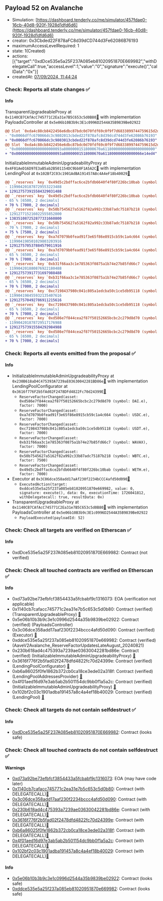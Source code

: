 ## Payload 52 on Avalanche

- Simulation: [https://dashboard.tenderly.co/me/simulator/457fdae0-16cb-40d8-920f-1928d1dfd6d6](https://dashboard.tenderly.co/me/simulator/457fdae0-16cb-40d8-920f-1928d1dfd6d6)
- creator: 0x3Cbded22F878aFC8d39dCD744d3Fe62086B76193
- maximumAccessLevelRequired: 1
- state: 1(Created)
- actions: [{"target":"0xdDce535e5a25F237A085eb81020951870E669982","withDelegateCall":true,"accessLevel":1,"value":"0","signature":"execute()","callData":"0x"}]
- createdAt: [07/09/2024, 11:44:24](https://snowtrace.io/tx/0x381bfe7781f1742fb0d09d6a62902874e566efd323c814240a0dcb632d62bca9)

### Check: Reports all state changes :white_check_mark:

#### Info


TransparentUpgradeableProxy at `0x1140CB7CAfAcC745771C2Ea31e7B5C653c5d0B80`[:ghost:](https://github.com/bgd-labs/aave-address-book "GovernanceV3Avalanche.PAYLOADS_CONTROLLER") with implementation PayloadsController at `0x5e06b10B3b9c3E1c0996D2544A35B9839Be02922`
```diff
@@ Slot `0xda4c88cb8422456e6dbc87bdc0d70fdf69c0f9f7d6833899744759615d2d4cc5` @@
- "0x0066dffc670066dc3c9802013cbded22f878afc8d39dcd744d3fe62086b76193"
+ "0x0066dffc670066dc3c9803013cbded22f878afc8d39dcd744d3fe62086b76193"
@@ Slot `0xda4c88cb8422456e6dbc87bdc0d70fdf69c0f9f7d6833899744759615d2d4cc6` @@
- "0x000000000000000000093a80000001518000670a611800000000000000000000"
+ "0x000000000000000000093a80000001518000670a611800000000000066e14ed4"
```

InitializableImmutableAdminUpgradeabilityProxy at `0x4F01AeD16D97E3aB5ab2B501154DC9bb0F1A5A2C`[:ghost:](https://github.com/bgd-labs/aave-address-book "AaveV2Avalanche.POOL") with implementation LendingPool at `0x102Bf2C03c1901AdBA191457A8c4A4eF18b40029`[:ghost:](https://github.com/bgd-labs/aave-address-book "AaveV2Avalanche.POOL_IMPL")
```diff
@@ `_reserves` key `0x49d5c2bdffac6ce2bfdb6640f4f80f226bc10bab (symbol: WETH.e).configuration.data` @@
- 119904201878729553223488
+ 129127573915584329031488
@@ `_reserves` key `0x49d5c2bdffac6ce2bfdb6640f4f80f226bc10bab (symbol: WETH.e).configuration.data_decoded.reserveFactor` @@
- 65 % [6500, 2 decimals]
+ 70 % [7000, 2 decimals]
@@ `_reserves` key `0x50b7545627a5162f82a992c33b87adc75187b218 (symbol: WBTC.e).configuration.data` @@
- 129127715216022555852800
+ 138351087252877331660800
@@ `_reserves` key `0x50b7545627a5162f82a992c33b87adc75187b218 (symbol: WBTC.e).configuration.data_decoded.reserveFactor` @@
- 70 % [7000, 2 decimals]
+ 75 % [7500, 2 decimals]
@@ `_reserves` key `0xa7d7079b0fead91f3e65f86e8915cb59c1a4c664 (symbol: USDC.e).configuration.data` @@
- 119904198501029803203916
+ 129127570537884579011916
@@ `_reserves` key `0xa7d7079b0fead91f3e65f86e8915cb59c1a4c664 (symbol: USDC.e).configuration.data_decoded.reserveFactor` @@
- 65 % [6500, 2 decimals]
+ 70 % [7000, 2 decimals]
@@ `_reserves` key `0xb31f66aa3c1e785363f0875a1b74e27b85fd66c7 (symbol: WAVAX).configuration.data` @@
- 119904201880876922180488
+ 129127573917731697988488
@@ `_reserves` key `0xb31f66aa3c1e785363f0875a1b74e27b85fd66c7 (symbol: WAVAX).configuration.data_decoded.reserveFactor` @@
- 65 % [6500, 2 decimals]
+ 70 % [7000, 2 decimals]
@@ `_reserves` key `0xc7198437980c041c805a1edcba50c1ce5db95118 (symbol: USDT.e).configuration.data` @@
- 119904198455932135407616
+ 129127570492786911215616
@@ `_reserves` key `0xc7198437980c041c805a1edcba50c1ce5db95118 (symbol: USDT.e).configuration.data_decoded.reserveFactor` @@
- 65 % [6500, 2 decimals]
+ 70 % [7000, 2 decimals]
@@ `_reserves` key `0xd586e7f844cea2f87f50152665bcbc2c279d8d70 (symbol: DAI.e).configuration.data` @@
- 119904201878729517176988
+ 129127573915584292984988
@@ `_reserves` key `0xd586e7f844cea2f87f50152665bcbc2c279d8d70 (symbol: DAI.e).configuration.data_decoded.reserveFactor` @@
- 65 % [6500, 2 decimals]
+ 70 % [7000, 2 decimals]
```


### Check: Reports all events emitted from the proposal :white_check_mark:

#### Info

- InitializableImmutableAdminUpgradeabilityProxy at `0x230B618aD4C475393A7239aE03630042281BD86e`[:ghost:](https://github.com/bgd-labs/aave-address-book "AaveV2Avalanche.POOL_CONFIGURATOR") with implementation LendingPoolConfigurator at `0x3616f776F2b5fAd02F2478DFd4822Fc70d24399E`[:ghost:](https://github.com/bgd-labs/aave-address-book "AaveV2Avalanche.POOL_CONFIGURATOR_IMPL")
  - `ReserveFactorChanged(asset: 0xd586e7f844cea2f87f50152665bcbc2c279d8d70 (symbol: DAI.e), factor: 7000)`
  - `ReserveFactorChanged(asset: 0xa7d7079b0fead91f3e65f86e8915cb59c1a4c664 (symbol: USDC.e), factor: 7000)`
  - `ReserveFactorChanged(asset: 0xc7198437980c041c805a1edcba50c1ce5db95118 (symbol: USDT.e), factor: 7000)`
  - `ReserveFactorChanged(asset: 0xb31f66aa3c1e785363f0875a1b74e27b85fd66c7 (symbol: WAVAX), factor: 7000)`
  - `ReserveFactorChanged(asset: 0x50b7545627a5162f82a992c33b87adc75187b218 (symbol: WBTC.e), factor: 7500)`
  - `ReserveFactorChanged(asset: 0x49d5c2bdffac6ce2bfdb6640f4f80f226bc10bab (symbol: WETH.e), factor: 7000)`
- Executor at `0x3C06dce358add17aAf230f2234bCCC4afd50d090`[:ghost:](https://github.com/bgd-labs/aave-address-book "AaveV2Avalanche.POOL_ADMIN, AaveV3Avalanche.ACL_ADMIN, GovernanceV3Avalanche.EXECUTOR_LVL_1")
  - `ExecutedAction(target: 0xddce535e5a25f237a085eb81020951870e669982, value: 0, signature: execute(), data: 0x, executionTime: 1726041812, withDelegatecall: true, resultData: 0x)`
- TransparentUpgradeableProxy at `0x1140CB7CAfAcC745771C2Ea31e7B5C653c5d0B80`[:ghost:](https://github.com/bgd-labs/aave-address-book "GovernanceV3Avalanche.PAYLOADS_CONTROLLER") with implementation PayloadsController at `0x5e06b10B3b9c3E1c0996D2544A35B9839Be02922`
  - `PayloadExecuted(payloadId: 52)`

### Check: Check all targets are verified on Etherscan :white_check_mark:

#### Info

- 0xdDce535e5a25F237A085eb81020951870E669982: Contract (not verified) 

### Check: Check all touched contracts are verified on Etherscan :white_check_mark:

#### Info

- 0xd73a92be73efbfcf3854433a5fcbabf9c1316073: EOA (verification not applicable)
- 0x1140cb7cafacc745771c2ea31e7b5c653c5d0b80: Contract (verified) (TransparentUpgradeableProxy) [:ghost:](https://github.com/bgd-labs/aave-address-book "GovernanceV3Avalanche.PAYLOADS_CONTROLLER")
- 0x5e06b10b3b9c3e1c0996d2544a35b9839be02922: Contract (verified) (PayloadsController) 
- 0x3c06dce358add17aaf230f2234bccc4afd50d090: Contract (verified) (Executor) [:ghost:](https://github.com/bgd-labs/aave-address-book "AaveV2Avalanche.POOL_ADMIN, AaveV3Avalanche.ACL_ADMIN, GovernanceV3Avalanche.EXECUTOR_LVL_1")
- 0xddce535e5a25f237a085eb81020951870e669982: Contract (verified) (AaveV2Avalanche_ReserveFactorUpdatesLateAugust_20240821) 
- 0x230b618ad4c475393a7239ae03630042281bd86e: Contract (verified) (InitializableImmutableAdminUpgradeabilityProxy) [:ghost:](https://github.com/bgd-labs/aave-address-book "AaveV2Avalanche.POOL_CONFIGURATOR")
- 0x3616f776f2b5fad02f2478dfd4822fc70d24399e: Contract (verified) (LendingPoolConfigurator) [:ghost:](https://github.com/bgd-labs/aave-address-book "AaveV2Avalanche.POOL_CONFIGURATOR_IMPL")
- 0xb6a86025f0fe1862b372cb0ca18ce3ede02a318f: Contract (verified) (LendingPoolAddressesProvider) [:ghost:](https://github.com/bgd-labs/aave-address-book "AaveV2Avalanche.POOL_ADDRESSES_PROVIDER")
- 0x4f01aed16d97e3ab5ab2b501154dc9bb0f1a5a2c: Contract (verified) (InitializableImmutableAdminUpgradeabilityProxy) [:ghost:](https://github.com/bgd-labs/aave-address-book "AaveV2Avalanche.POOL")
- 0x102bf2c03c1901adba191457a8c4a4ef18b40029: Contract (verified) (LendingPool) [:ghost:](https://github.com/bgd-labs/aave-address-book "AaveV2Avalanche.POOL_IMPL")

### Check: Check all targets do not contain selfdestruct :white_check_mark:

#### Info

- [0xdDce535e5a25F237A085eb81020951870E669982](https://snowtrace.io/address/0xdDce535e5a25F237A085eb81020951870E669982): Contract (looks safe)

### Check: Check all touched contracts do not contain selfdestruct :white_check_mark:

#### Warnings

- [0xd73a92be73efbfcf3854433a5fcbabf9c1316073](https://snowtrace.io/address/0xd73a92be73efbfcf3854433a5fcbabf9c1316073): EOA (may have code later)
- [0x1140cb7cafacc745771c2ea31e7b5c653c5d0b80](https://snowtrace.io/address/0x1140cb7cafacc745771c2ea31e7b5c653c5d0b80): Contract (with DELEGATECALL)[:ghost:](https://github.com/bgd-labs/aave-address-book "GovernanceV3Avalanche.PAYLOADS_CONTROLLER")
- [0x3c06dce358add17aaf230f2234bccc4afd50d090](https://snowtrace.io/address/0x3c06dce358add17aaf230f2234bccc4afd50d090): Contract (with DELEGATECALL)[:ghost:](https://github.com/bgd-labs/aave-address-book "AaveV2Avalanche.POOL_ADMIN, AaveV3Avalanche.ACL_ADMIN, GovernanceV3Avalanche.EXECUTOR_LVL_1")
- [0x230b618ad4c475393a7239ae03630042281bd86e](https://snowtrace.io/address/0x230b618ad4c475393a7239ae03630042281bd86e): Contract (with DELEGATECALL)[:ghost:](https://github.com/bgd-labs/aave-address-book "AaveV2Avalanche.POOL_CONFIGURATOR")
- [0x3616f776f2b5fad02f2478dfd4822fc70d24399e](https://snowtrace.io/address/0x3616f776f2b5fad02f2478dfd4822fc70d24399e): Contract (with DELEGATECALL)[:ghost:](https://github.com/bgd-labs/aave-address-book "AaveV2Avalanche.POOL_CONFIGURATOR_IMPL")
- [0xb6a86025f0fe1862b372cb0ca18ce3ede02a318f](https://snowtrace.io/address/0xb6a86025f0fe1862b372cb0ca18ce3ede02a318f): Contract (with DELEGATECALL)[:ghost:](https://github.com/bgd-labs/aave-address-book "AaveV2Avalanche.POOL_ADDRESSES_PROVIDER")
- [0x4f01aed16d97e3ab5ab2b501154dc9bb0f1a5a2c](https://snowtrace.io/address/0x4f01aed16d97e3ab5ab2b501154dc9bb0f1a5a2c): Contract (with DELEGATECALL)[:ghost:](https://github.com/bgd-labs/aave-address-book "AaveV2Avalanche.POOL")
- [0x102bf2c03c1901adba191457a8c4a4ef18b40029](https://snowtrace.io/address/0x102bf2c03c1901adba191457a8c4a4ef18b40029): Contract (with DELEGATECALL)[:ghost:](https://github.com/bgd-labs/aave-address-book "AaveV2Avalanche.POOL_IMPL")

#### Info

- [0x5e06b10b3b9c3e1c0996d2544a35b9839be02922](https://snowtrace.io/address/0x5e06b10b3b9c3e1c0996d2544a35b9839be02922): Contract (looks safe)
- [0xddce535e5a25f237a085eb81020951870e669982](https://snowtrace.io/address/0xddce535e5a25f237a085eb81020951870e669982): Contract (looks safe)


